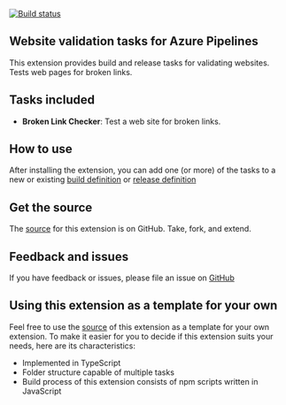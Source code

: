 [![Build status](https://dev.azure.com/teggno/azure-pipelines-website-validator/_apis/build/status/azure-pipelines-website-validator-CI)](https://dev.azure.com/teggno/azure-pipelines-website-validator/_build/latest?definitionId=12)

## Website validation tasks for Azure Pipelines

This extension provides build and release tasks for validating websites. Tests web pages for broken links.

## Tasks included

* **Broken Link Checker**: Test a web site for broken links.

## How to use

After installing the extension, you can add one (or more) of the tasks to a new or existing [build definition](https://docs.microsoft.com/en-us/azure/devops/pipelines/get-started-designer?view=vsts&tabs=new-nav) or [release definition](https://docs.microsoft.com/en-us/azure/devops/pipelines/release/define-multistage-release-process?view=vsts)

## Get the source

The [source](https://github.com/teggno/azure-pipelines-website-validator) for this extension is on GitHub. Take, fork, and extend.

## Feedback and issues

If you have feedback or issues, please file an issue on [GitHub](https://github.com/teggno/azure-pipelines-website-validator/issues)

## Using this extension as a template for your own
Feel free to use the [source](https://github.com/teggno/azure-pipelines-website-validator) of this extension as a template for your own extension.
To make it easier for you to decide if this extension suits your needs, here are its characteristics:
* Implemented in TypeScript
* Folder structure capable of multiple tasks
* Build process of this extension consists of npm scripts written in JavaScript

